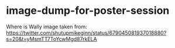 # image-dump-for-poster-session

Where is Wally image taken from: https://twitter.com/shutupmikeginn/status/679045081937018880?s=20&t=yMsmTT7ToYcwMgd87rkELA
